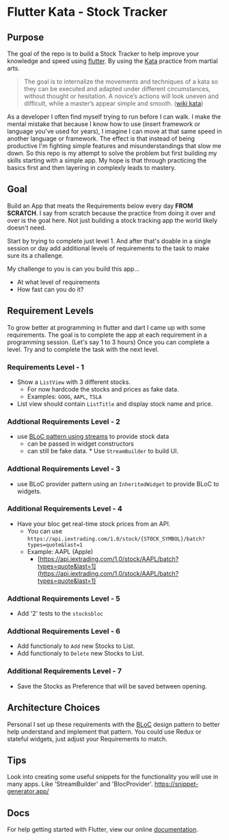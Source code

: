

# Flutter Kata - Stock Tracker

## Purpose

The goal of the repo is to build a Stock Tracker to help improve your knowledge and speed using [flutter](https://flutter.io/). By using the [Kata](https://en.wikipedia.org/wiki/Kata) practice from martial arts.

> The goal is to internalize the movements and techniques of a kata so they can be executed and adapted under different circumstances, without thought or hesitation. A novice’s actions will look uneven and difficult, while a master’s appear simple and smooth. ([wiki kata](https://en.wikipedia.org/wiki/Kata))


As a developer I often find myself trying to run before I can walk. I make the mental mistake that because I know how to use (insert framework or language you've used for years), I imagine I can move at that same speed in another language or framework.  The effect is that instead of being productive I'm fighting simple features and misunderstandings that slow me down. So this repo is my attempt to solve the problem but first building my skills starting with a simple app. My hope is that through practicing the basics first and then layering in complexly leads to mastery.

## Goal

Build an App that meats the Requirements below every day **FROM SCRATCH**. I say from scratch because the practice from doing it over and over is the goal here. Not just building a stock tracking app the world likely doesn't need. 

Start by trying to complete just level 1. And after that's doable in a single session or day add additional levels of requirements to the task to make sure its a challenge. 

My challenge to you is can you build this app...
* At what level of requirements
* How fast can you do it?

## Requirement Levels

To grow better at programming in flutter and dart I came up with some requirements. The goal is to complete the app at each requirement in a programming session. (Let's say 1 to 3 hours) Once you can complete a level. Try and to complete the task with the next level.


### Requirements Level - 1

* Show a `ListView` with 3 different stocks.
   * For now hardcode the stocks and prices as fake data.
   * Examples: `GOOG`, `AAPL`, `TSLA` 
 * List view should contain `ListTitle` and display stock name and price.
   

### Addtional Requirements Level - 2
   * use [BLoC pattern using streams](https://medium.com/flutter-io/build-reactive-mobile-apps-in-flutter-companion-article-13950959e381) to provide stock data
        * can be passed in widget constructors
        * can still be fake data.
    * Use `StreamBuilder` to build UI.


### Addtional Requirements Level - 3
   * use BLoC provider pattern using an `InheritedWidget`  to provide BLoC to widgets.

### Additional Requirements Level - 4
* Have your bloc get real-time stock prices from an API.
    * You can use `https://api.iextrading.com/1.0/stock/{STOCK_SYMBOL}/batch?types=quote&last=1`
    * Example: AAPL (Apple)
        * [https://api.iextrading.com/1.0/stock/AAPL/batch?types=quote&last=1](https://api.iextrading.com/1.0/stock/AAPL/batch?types=quote&last=1)

### Addtional Requirements Level - 5
* Add '2' tests to the `stocksbloc`


### Addtional Requirements Level - 6
* Add functionaly to `Add` new Stocks to List.
* Add functionaly to `Delete` new Stocks to List.

### Additional Requirements Level - 7
* Save the Stocks as Preference that will be saved between opening.

## Architecture Choices

Personal I set up these requirements with the [BLoC](https://medium.com/flutter-io/build-reactive-mobile-apps-in-flutter-companion-article-13950959e381) design pattern to better help understand and implement that pattern. You could use Redux or stateful widgets, just adjust your Requirements to match.

## Tips

Look into creating some useful snippets for the functionality you will use in many apps. Like 'StreamBuilder' and 'BlocProvider'.
https://snippet-generator.app/


## Docs

For help getting started with Flutter, view our online
[documentation](https://flutter.io/).
